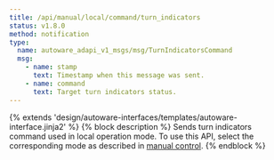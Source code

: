 ```yaml
---
title: /api/manual/local/command/turn_indicators
status: v1.8.0
method: notification
type:
  name: autoware_adapi_v1_msgs/msg/TurnIndicatorsCommand
  msg:
    - name: stamp
      text: Timestamp when this message was sent.
    - name: command
      text: Target turn indicators status.
---
```


{% extends 'design/autoware-interfaces/templates/autoware-interface.jinja2' %}
{% block description %}
Sends turn indicators command used in local operation mode.
To use this API, select the corresponding mode as described in [manual control](../../../../../features/manual-control.md).
{% endblock %}
